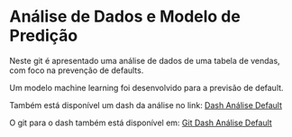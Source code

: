 # Análise de Dados e Modelo de Predição

Neste git é apresentado uma análise de dados de uma tabela de vendas, com foco na prevenção de defaults. 

Um modelo machine learning foi desenvolvido para a previsão de default.

Também está disponível um dash da análise no link: [Dash Análise Default](https://plotly-default.herokuapp.com/)

O git para o dash também está disponível em: [Git Dash Análise Default](https://github.com/rafaelcostafrf/plotly-default)
